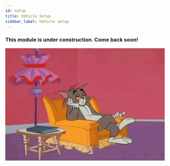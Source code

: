 ```yaml
---
id: setup
title: Vehicle Setup
sidebar_label: Vehicle Setup
---
```

### This module is under construction. Come back soon!

![loading]( ../../img/doc-images/welcome/loading.gif)
